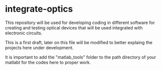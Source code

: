 # integrate-optics
This repository will be used for developing coding in different software for creating and testing optical devices that will be used integrated with electronic circuits.

This is a first draft, later on this file will be modified to better explaing the projects here under development.

It is important to add the "matlab_tools" folder to the path directory of your matlabt for the codes here to proper work.

